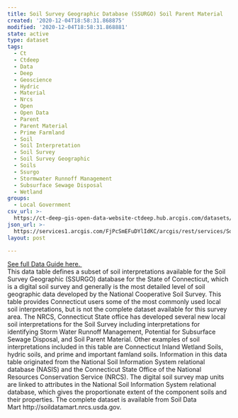 ```yaml
---
title: Soil Survey Geographic Database (SSURGO) Soil Parent Material
created: '2020-12-04T18:58:31.868875'
modified: '2020-12-04T18:58:31.868881'
state: active
type: dataset
tags:
  - Ct
  - Ctdeep
  - Data
  - Deep
  - Geoscience
  - Hydric
  - Material
  - Nrcs
  - Open
  - Open Data
  - Parent
  - Parent Material
  - Prime Farmland
  - Soil
  - Soil Interpretation
  - Soil Survey
  - Soil Survey Geographic
  - Soils
  - Ssurgo
  - Stormwater Runnoff Management
  - Subsurface Sewage Disposal
  - Wetland
groups:
  - Local Government
csv_url: >-
  https://ct-deep-gis-open-data-website-ctdeep.hub.arcgis.com/datasets/33216b2080ba40efb121c08f0b8fbf2c_0.csv?outSR=%7B%22latestWkid%22%3A2234%2C%22wkid%22%3A102656%7D
json_url: >-
  https://services1.arcgis.com/FjPcSmEFuDYlIdKC/arcgis/rest/services/Soil_Parent_Material_SSURGO/FeatureServer/0
layout: post

---
```

<div><a href='https://cteco.uconn.edu/guides/Soils_Flooding.htm' rel='nofollow ugc' target='_blank'>See full Data Guide here. </a><br /></div>This data table defines a subset of soil interpretations available for the Soil Survey Geographic (SSURGO) database for the State of Connecticut, which is a digital soil survey and generally is the most detailed level of soil geographic data developed by the National Cooperative Soil Survey. This table provides Connecticut users some of the most commonly used local soil interpretations, but is not the complete dataset available for this survey area. The NRCS, Connecticut State office has developed several new local soil interpretations for the Soil Survey including interpretations for identifying Storm Water Runnoff Management, Potential for Subsurface Sewage Disposal, and Soil Parent Material. Other examples of soil interpretations included in this table are Connecticut Inland Wetland Soils, hydric soils, and prime and important famland soils. Information in this data table originated from the National Soil Information System relational database (NASIS) and the Connecticut State Office of the National Resources Conservation Service (NRCS). The digital soil survey map units are linked to attributes in the National Soil Information System relational database, which gives the proportionate extent of the component soils and their properties. The complete dataset is available from Soil Data Mart http://soildatamart.nrcs.usda.gov.
